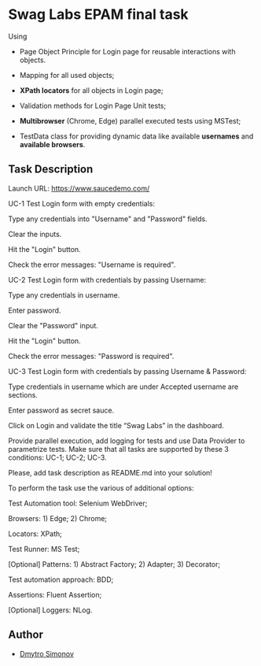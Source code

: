 
# Swag Labs EPAM final task

Using 
* Page Object Principle for Login page for reusable interactions with objects.

* Mapping for all used objects;

* **XPath locators** for all objects in Login page; 

* Validation methods for Login Page Unit tests;

* **Multibrowser** (Chrome, Edge) parallel executed tests using MSTest;

* TestData class for providing dynamic data like available **usernames** and **available browsers**.




## Task Description
Launch URL: https://www.saucedemo.com/

UC-1 Test Login form with empty credentials:

Type any credentials into "Username" and "Password" fields.

Clear the inputs.

Hit the "Login" button.

Check the error messages: "Username is required".

UC-2 Test Login form with credentials by passing Username:

Type any credentials in username.

Enter password.

Clear the "Password" input.

Hit the "Login" button.

Check the error messages: "Password is required".

UC-3 Test Login form with credentials by passing Username & Password:

Type credentials in username which are under Accepted username are sections.

Enter password as secret sauce.

Click on Login and validate the title “Swag Labs” in the dashboard.

Provide parallel execution, add logging for tests and use Data Provider to parametrize tests. Make sure that all tasks are supported by these 3 conditions: UC-1; UC-2; UC-3.

Please, add task description as README.md into your solution!

To perform the task use the various of additional options:

Test Automation tool: Selenium WebDriver;

Browsers: 1) Edge; 2) Chrome;

Locators: XPath;

Test Runner: MS Test;

[Optional] Patterns: 1) Abstract Factory; 2) Adapter; 3) Decorator;

Test automation approach: BDD;

Assertions: Fluent Assertion;

[Optional] Loggers: NLog.



## Author

- [Dmytro Simonov](https://www.github.com/dimidrollio)

